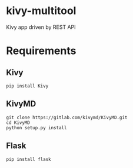 # kivy-multitool
Kivy app driven by REST API

# Requirements
## Kivy
```
pip install Kivy
```

## KivyMD
```
git clone https://gitlab.com/kivymd/KivyMD.git
cd KivyMD
python setup.py install
```

## Flask
```
pip install flask
```
